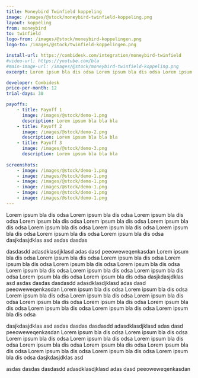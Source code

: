 ```yaml
---
title: Moneybird Twinfield koppeling
image: /images/@stock/moneybird-twinfield-koppeling.png
layout: koppeling
from: moneybird
to: twinfield
logo-from: /images/@stock/moneybird-koppelingen.png
logo-to: /images/@stock/twinfield-koppelingen.png

install-url: https://combidesk.com/integration/moneybird-twinfield
#video-url: https://youtube.com/bla
#main-image-url: /images/@stock/moneybird-twinfield-koppeling.png
excerpt: Lorem ipsum bla dis odsa Lorem ipsum bla dis odsa Lorem ipsum bla dis odsa Lorem ipsum bla dis odsa Lorem ipsum bla dis odsa Lorem ipsum bla dis odsa Lorem ipsum bla dis odsa Lorem ipsum bla dis odsa Lorem ipsum bla dis odsa Lorem ipsum bla dis odsa Lorem ipsum bla dis odsa 

developer: Combidesk
price-per-month: 12
trial-days: 30

payoffs:
    - title: Payoff 1
      image: /images/@stock/demo-1.png
      description: Lorem ipsum bla bla bla
    - title: Payoff 2
      image: /images/@stock/demo-2.png
      description: Lorem ipsum bla bla bla
    - title: Payoff 3
      image: /images/@stock/demo-3.png
      description: Lorem ipsum bla bla bla
      
screenshots:
    - image: /images/@stock/demo-1.png
    - image: /images/@stock/demo-1.png
    - image: /images/@stock/demo-1.png
    - image: /images/@stock/demo-1.png
    - image: /images/@stock/demo-1.png
    - image: /images/@stock/demo-1.png
---
```


Lorem ipsum bla dis odsa Lorem ipsum bla dis odsa Lorem ipsum bla dis odsa Lorem ipsum bla dis odsa Lorem ipsum bla dis odsa Lorem ipsum bla dis odsa Lorem ipsum bla dis odsa Lorem ipsum bla dis odsa Lorem ipsum bla dis odsa Lorem ipsum bla dis odsa Lorem ipsum bla dis odsa
dasjkdasjdklas
asd
asdas
dasdas

dasdasdd adasdklasdjklasd  adas dasd peeoweweqenkasdan Lorem ipsum bla dis odsa Lorem ipsum bla dis odsa Lorem ipsum bla dis odsa Lorem ipsum bla dis odsa Lorem ipsum bla dis odsa Lorem ipsum bla dis odsa Lorem ipsum bla dis odsa Lorem ipsum bla dis odsa Lorem ipsum bla dis odsa Lorem ipsum bla dis odsa Lorem ipsum bla dis odsa
dasjkdasjdklas
asd
asdas
dasdas
dasdasdd adasdklasdjklasd  adas dasd peeoweweqenkasdan Lorem ipsum bla dis odsa Lorem ipsum bla dis odsa Lorem ipsum bla dis odsa Lorem ipsum bla dis odsa Lorem ipsum bla dis odsa Lorem ipsum bla dis odsa Lorem ipsum bla dis odsa Lorem ipsum bla dis odsa Lorem ipsum bla dis odsa Lorem ipsum bla dis odsa Lorem ipsum bla dis odsa

dasjkdasjdklas
asd
asdas
dasdas
dasdasdd adasdklasdjklasd  adas dasd peeoweweqenkasdan Lorem ipsum bla dis odsa Lorem ipsum bla dis odsa Lorem ipsum bla dis odsa Lorem ipsum bla dis odsa Lorem ipsum bla dis odsa Lorem ipsum bla dis odsa Lorem ipsum bla dis odsa Lorem ipsum bla dis odsa Lorem ipsum bla dis odsa Lorem ipsum bla dis odsa Lorem ipsum bla dis odsa
dasjkdasjdklas
asd

asdas
dasdas
dasdasdd adasdklasdjklasd  adas dasd peeoweweqenkasdan 